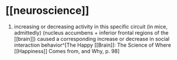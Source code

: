 # [[neuroscience]]
1. increasing or decreasing activity in this specific circuit (in mice, admittedly) (nucleus accumbens + inferior frontal regions of the [[brain]]) caused a corresponding increase or decrease in social interaction behavior^[The Happy [[Brain]]: The Science of Where [[Happiness]] Comes from, and Why, p. 98]